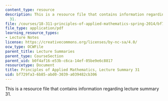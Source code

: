 ```yaml
---
content_type: resource
description: This is a resource file that contains information regarding lecture summary
  31.
file: /courses/18-311-principles-of-applied-mathematics-spring-2014/bf729fa36b85abd03039a039482cb306_MIT18_311S14_Lecture31.pdf
file_type: application/pdf
learning_resource_types:
- Lecture Notes
license: https://creativecommons.org/licenses/by-nc-sa/4.0/
ocw_type: OCWFile
parent_title: Lecture Summaries
parent_type: CourseSection
parent_uid: b0f4af16-e53b-c6ca-14ef-05be9e6c8817
resourcetype: Document
title: Principles of Applied Mathematics, Lecture Summary 31
uid: bf729fa3-6b85-abd0-3039-a039482cb306
---
```

This is a resource file that contains information regarding lecture summary 31.